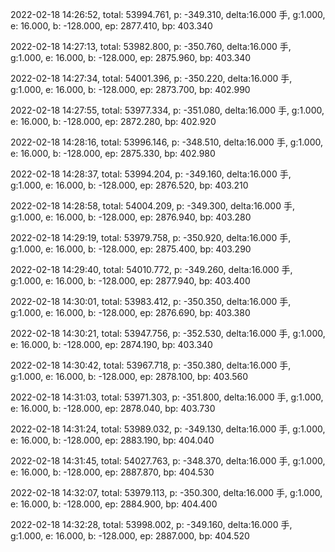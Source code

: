 2022-02-18 14:26:52, total: 53994.761, p: -349.310, delta:16.000 手, g:1.000, e: 16.000, b: -128.000, ep: 2877.410, bp: 403.340

2022-02-18 14:27:13, total: 53982.800, p: -350.760, delta:16.000 手, g:1.000, e: 16.000, b: -128.000, ep: 2875.960, bp: 403.340

2022-02-18 14:27:34, total: 54001.396, p: -350.220, delta:16.000 手, g:1.000, e: 16.000, b: -128.000, ep: 2873.700, bp: 402.990

2022-02-18 14:27:55, total: 53977.334, p: -351.080, delta:16.000 手, g:1.000, e: 16.000, b: -128.000, ep: 2872.280, bp: 402.920

2022-02-18 14:28:16, total: 53996.146, p: -348.510, delta:16.000 手, g:1.000, e: 16.000, b: -128.000, ep: 2875.330, bp: 402.980

2022-02-18 14:28:37, total: 53994.204, p: -349.160, delta:16.000 手, g:1.000, e: 16.000, b: -128.000, ep: 2876.520, bp: 403.210

2022-02-18 14:28:58, total: 54004.209, p: -349.300, delta:16.000 手, g:1.000, e: 16.000, b: -128.000, ep: 2876.940, bp: 403.280

2022-02-18 14:29:19, total: 53979.758, p: -350.920, delta:16.000 手, g:1.000, e: 16.000, b: -128.000, ep: 2875.400, bp: 403.290

2022-02-18 14:29:40, total: 54010.772, p: -349.260, delta:16.000 手, g:1.000, e: 16.000, b: -128.000, ep: 2877.940, bp: 403.400

2022-02-18 14:30:01, total: 53983.412, p: -350.350, delta:16.000 手, g:1.000, e: 16.000, b: -128.000, ep: 2876.690, bp: 403.380

2022-02-18 14:30:21, total: 53947.756, p: -352.530, delta:16.000 手, g:1.000, e: 16.000, b: -128.000, ep: 2874.190, bp: 403.340

2022-02-18 14:30:42, total: 53967.718, p: -350.380, delta:16.000 手, g:1.000, e: 16.000, b: -128.000, ep: 2878.100, bp: 403.560

2022-02-18 14:31:03, total: 53971.303, p: -351.800, delta:16.000 手, g:1.000, e: 16.000, b: -128.000, ep: 2878.040, bp: 403.730

2022-02-18 14:31:24, total: 53989.032, p: -349.130, delta:16.000 手, g:1.000, e: 16.000, b: -128.000, ep: 2883.190, bp: 404.040

2022-02-18 14:31:45, total: 54027.763, p: -348.370, delta:16.000 手, g:1.000, e: 16.000, b: -128.000, ep: 2887.870, bp: 404.530

2022-02-18 14:32:07, total: 53979.113, p: -350.300, delta:16.000 手, g:1.000, e: 16.000, b: -128.000, ep: 2884.900, bp: 404.400

2022-02-18 14:32:28, total: 53998.002, p: -349.160, delta:16.000 手, g:1.000, e: 16.000, b: -128.000, ep: 2887.000, bp: 404.520
